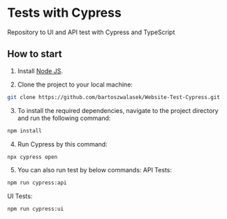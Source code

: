 # Tests with Cypress

Repository to UI and API test with Cypress and TypeScript

## How to start

1. Install [Node JS](https://nodejs.org/en/download/).

2. Clone the project to your local machine:
```bash
git clone https://github.com/bartoszwalasek/Website-Test-Cypress.git
```

3. To install the required dependencies, navigate to the project directory and run the following command:
```bash
npm install
```

4. Run Cypress by this command:
```bash
npx cypress open
```

5. You can also run test by below commands:
API Tests:
```bash
npm run cypress:api
```
UI Tests:
```bash
npm run cypress:ui
```